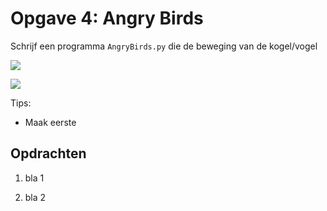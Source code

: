 # Opgave 4: Angry Birds

Schrijf een programma `AngryBirds.py` die de beweging van de kogel/vogel
 
![](AngryBirdsLogo.png)

![](AngryBirdsOverview.png)


Tips:

- Maak eerste


## Opdrachten

1. bla 1

2. bla 2

